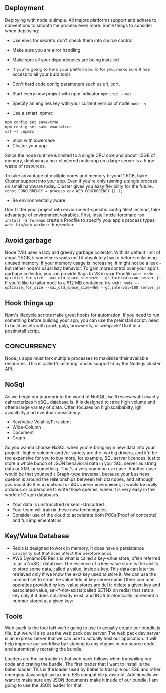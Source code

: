 ## Deployment

Deploying with node is simple. All majors platforms support and adhere to conventions to smooth the process even more. Some things to consider when deploying:

- Use envs for secrets, don't check them into source control
- Make sure you are error handling
- Make sure all your dependencies are being installed
- If you're going to have your platform build for you, make sure it has access to all your build tools
- Don't hard code config parameters such us url, port,  


- Start every new project with npm indicator `npm init --yes`
- Specify an engines key with your current version of node `node -v`
- Use a smart .npmrc
```bash
npm config set save=true
npm config set save-exact=true
cat ~/ .npmrc
```
- Stick with lowercase
- Cluster your app

Since the node runtime is limited to a single CPU core and about 1.5GB of memory, deploying a non-clustered node app on a large server is a huge waste of resources.

To take advantage of mulitple cores and memory beyond 1.5GB, bake Cluster support into your app. Even if you're only running a single process on small hardware today. Cluster gives you easy flexibility for the future.
`const CONCURRENCY = process.env.WEB_CONCURRENCY || 1;`

- Be environmentally aware

Don't litter your project with enviornment-specific config files! Instead, take advantage of environment vairables. First, install node-foreman:
`npm install -S foreman`
create a Procfile to specify your app's process types:
`web: bin/web
worker: bin/worker`

## Avoid garbage
Node (V8) uses a lazy and greedy garbage collector. With its default limit of about 1.5GB, it sometimes waits unitl it absolutely has to before reclaiming unused memory. If your memory usage is increasing, it might not be a leak - but rather node's usual lazy behavior.
To gain more control over your app's garbage collector, you can provide flags to V8 in your Procfile
`web: node --optimize_for_size --max_old_space_size=920 --gc_interval=100 server.js`
If you'd like to tailor node to a 512 MB container, try:
`web: node --optimize_for_size --max_old_space_size=460 --gc_interval=100 server.js`

## Hook things up
Npm's lifecycle scripts make greet hooks for automation. If you need to run something before building your app, you can use the preinstall script. need to build assets with grunt, gulp, browserify, or webpack? Do it in a postinstall script.


## CONCURRENCY
Node.js apps must fork multiple processes to maximize their available resources. This is called 'clustering' and is supported by the Node.js cluster API.

## NoSql
As we begin our journey into the world of NoSQL, we'll review waht exactly cahracterizes NoSQL database is. It is designed to stroe high volume and oftena large variety of dtata. Often focuses on high scalbabilty, igh avaialbilty,a nd eventual consistency.
- Key/Value Volatile/Persistent
- Wide-Column
- Document
- Graph

So you wanna choose NoSQL when you're bringing in new data into your project -higher volumen and /or variety are the two big drivers, and it'd be too expensive for you to buy more, for example, SQL server licences, just to store a whole bunch of JSON behavioral data in your SQL server as string data or XML or something. That's a very common use case. Another case would be that youneed a Graph-type traversal, because your business quetion is around the relationships between teh dta ndoes, and although you could do it in a relational or SQL server environment, it would be really arduous or cubersome to write those queries, where it is very easy in the world of Graph databases. 
- Your data is unstrucutred or semi-strucutred
- Your team will train in these new technolgoies
- Consider use of the cloud to accelerate both POCs(Proof of concepts) and full implementatons

## Key/Value Database
- Redis is designed to work in memory, it does have a persistence capability but that does affect the peroformance.
- AWS DynamoDB
Redis is what is called a key-value store, often referred to as a NoSQL database. The essence of a key-value store is the ability to store some data, called a value, inside a key. This data can later be retrieved only if we know the exct key used to store it. We can use the comand set to stroe the value fido at key server:name
Other common operatios provided by key-value stores are del to delete a given key and associated value, set-if-not-exists(called SETNX on redis) that sets a key only if it does not already exist, and INCR to atomically increment a nubmer stored at a given key: 

## Tools
Web-pack is the tool taht we're going to use to actually create our bundle.js file, but we will also use the web pack dev server. The web pack dev server is an express server that we can use to actually host our appication. It will help imporve our workflow by listening to any chgnes in our source code and automtically recrating the bundle. 

Loaders are the isntruction sthat web pack follows when transpiling our code and crating the bundle. The first loader that I want to install is the babel loader. This is the loader used by babel to transpile our ES6 and other emerging Javascript syntax into ES5 compatible javascript. Additionally we want to make sure any JSON documents make it inside of our bundle. I am going to use the JSON loader for that. 